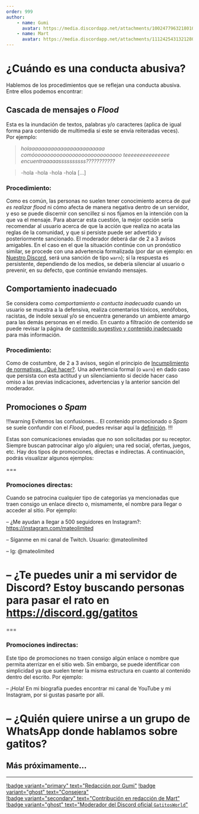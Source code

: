 ```yaml
---
order: 999
author:
    - name: Gumi
      avatar: https://media.discordapp.net/attachments/1002477963218010112/1136407120959508621/IMG_5057.jpg
    - name: Mart
      avatar: https://media.discordapp.net/attachments/1112425431321280622/1131707962407256164/53b7b5792bdf98188a616f7c26b9de61.jpg
---
```

# ¿Cuándo es una conducta abusiva?
Hablemos de los procedimientos que se reflejan una conducta abusiva. Entre ellos podemos encontrar:

## Cascada de mensajes o <em>**Flood**</em> 
Esta es la inundación de textos, palabras y/o caracteres (aplica de igual forma para contenido de multimedia si este se envía reiteradas veces). 
<br>Por ejemplo: 
> *holaaaaaaaaaaaaaaaaaaaaaaaa comóoooooooooooooooooooooooooooo teeeeeeeeeeeeeee encuentraaaaassssssssss???????????*

> -hola
> -hola
> -hola
> -hola 
> [...]

### Procedimiento:
Como es común, las personas no suelen tener conocimiento acerca de *qué es realizar flood* ni cómo afecta de manera negativa dentro de un servidor, y eso se puede discernir con sencillez si nos fijamos en la intención con la que va el mensaje. Para abarcar esta cuestión, la mejor opción sería recomendar al usuario acerca de que la acción que realiza no acata las reglas de la comunidad, y que si persiste puede ser advertido y posteriormente sancionado. El moderador deberá dar de 2 a 3 avisos amigables. En el caso en el que la situación continúe con un pronóstico similar, se procede con una advertencia formalizada (por dar un ejemplo: en [Nuestro Discord](https://discord.gg/gatitos), será una sanción de tipo `warn`); si la respuesta es persistente, dependiendo de los medios, se debería silenciar al usuario o prevenir, en su defecto, que continúe enviando mensajes.

## Comportamiento **inadecuado**
Se considera como *comportamiento o contucta inadecuada* cuando un usuario se muestra a la defensiva, realiza comentarios tóxicos, xenófobos, racistas, de índole sexual y/o se encuentra generando un ambiente amargo para las demás personas en el medio. En cuanto a filtración de contenido se puede revisar la página de [contenido sugestivo y contenido inadecuado](../Generales/Sanciones/contenido-sugestivo-vs-restringido.md) para más información.

### Procedimiento:
Como de costumbre, de 2 a 3 avisos, según el principio de [Incumplimiento de normativas. ¿Qué hacer?](../Generales/Sanciones/incumplimiento-de-las-normas.md). Una advertencia formal (o `warn`) en dado caso que persista con esta actitud y un silenciamiento si decide hacer caso omiso a las previas indicaciones, advertencias y la anterior sanción del moderador.

## Promociones o <em>Spam</em>
!!!warning Evitemos las confusiones… 
El contenido promocionado o _Spam_ se suele confundir con el _Flood_, puedes revisar aquí la [definición](#cascada-de-mensajes-o-flood).
!!!

Estas son comunicaciones enviadas que no son solicitadas por su receptor. Siempre buscan patrocinar algo y/o alguien; una red social, ofertas, juegos, etc.
Hay dos tipos de promociones, directas e indirectas. A continuación, podrás visualizar algunos ejemplos:

=== <h3>Promociones directas:</h3>
Cuando se patrocina cualquier tipo de categorías ya mencionadas que traen consigo un enlace directo o, mismamente, el nombre para llegar o acceder al sitio.
Por ejemplo:

– ¿Me ayudan a llegar a 500 seguidores en Instagram?: https://instagram.com/mateolimited

– Síganme en mi canal de Twitch. Usuario: @mateolimited

– Ig: @mateolimited

– ¿Te puedes unir a mi servidor de Discord? Estoy buscando personas para pasar el rato en https://discord.gg/gatitos
===
=== <h3>Promociones indirectas:</h3>
Este tipo de promociones no traen consigo algún enlace o nombre que permita aterrizar en el sitio web. Sin embargo, se puede identificar con simplicidad ya que suelen tener la misma estructura en cuanto al contenido dentro del escrito.
Por ejemplo:

– ¡Hola! En mi biografía puedes encontrar mi canal de YouTube y mi Instagram, por si gustas pasarte por allí. 

– ¿Quién quiere unirse a un grupo de WhatsApp donde hablamos sobre gatitos?
===

## Más próximamente...

---
[!badge variant="primary" text="Redacción por Gumi"](https://instagram.com/memukkita) [!badge variant="ghost" text="Consejera"](#)<br>[!badge variant="secondary" text="Contribución en redacción de Mart"](#) [!badge variant="ghost" text="Moderador del Discord oficial `GatitosWorld`"](https://discord.gg/gatitos)